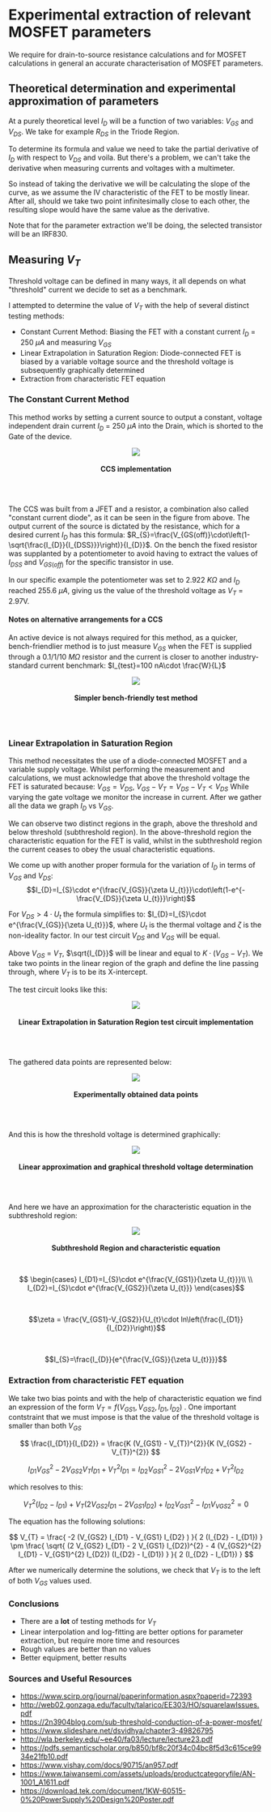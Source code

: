 # Experimental extraction of relevant MOSFET parameters 

We require for drain-to-source resistance calculations and for MOSFET calculations in general an accurate characterisation of MOSFET parameters.
## Theoretical determination and experimental approximation of parameters
At a purely theoretical level $I_{D}$ will be a function of two variables: $V_{GS}$ and $V_{DS}$. We take for example $R_{DS}$ in the Triode Region.

To determine its formula and value we need to take the partial derivative of $I_{D}$ with respect to $V_{DS}$ and voila. But there's a problem, we can't take the derivative when measuring currents and voltages with a multimeter. 

So instead of taking the derivative we will be calculating the slope of the curve, as we assume the IV characteristic of the FET to be mostly linear. After all, should we take two point infinitesimally close to each other, the resulting slope would have the same value as the derivative.

Note that for the parameter extraction we'll be doing, the selected transistor will be an IRF830.
## Measuring $V_{T}$
Threshold voltage can be defined in many ways, it all depends on what "threshold" current we decide to set as a benchmark.

I attempted to determine the value of $V_{T}$ with the help of several distinct testing methods:
- Constant Current Method: Biasing the FET with a constant current $I_{D}$ = 250 $\mu A$ and measuring $V_{GS}$
- Linear Extrapolation in Saturation Region: Diode-connected FET is biased by a variable voltage source and the threshold voltage is subsequently graphically determined
- Extraction from characteristic FET equation

### The Constant Current Method
This method works by setting a current source to output a constant, voltage independent drain current $I_{D}$ = 250 $\mu A$ into the Drain, which is shorted to the Gate of the device.

<p height = "250" align="center">
    <img src = "CCS.png">
    <br>
    <br>
    <a><b>CCS implementation</b></a>
</p>
<br>
<br>


The CCS was built from a JFET and a resistor, a combination also called "constant current diode", as it can be seen in the figure from above.
The output current of the source is dictated by the resistance, which for a desired current $I_{D}$ has this formula: $R_{S}=\frac{V_{GS(off)}\cdot\left(1-\sqrt{\frac{I_{D}}{I_{DSS}}}\right)}{I_{D}}$. On the bench the fixed resistor was supplanted by a potentiometer to avoid having to extract the values of $I_{DSS}$ and $V_{GS(off)}$ for the specific transistor in use.

In our specific example the potentiometer was set to 2.922 $K\Omega$ and $I_{D}$ reached 255.6 $\mu A$, giving us the value of the threshold voltage as $V_{T}$ = 2.97V.

#### Notes on alternative arrangements for a CCS
An active device is not always required for this method, as a quicker, bench-friendlier method is to just measure $V_{GS}$ when the FET is supplied through a 0.1/1/10 $M\Omega$ resistor and the current is closer to another industry-standard current benchmark: $I_{test}=100 nA\cdot \frac{W}{L}$

<p height = "250" align="center">
    <img src = "1M.png">
    <br>
    <br>
    <a><b>Simpler bench-friendly test method</b></a>
</p>
<br>
<br>

### Linear Extrapolation in Saturation Region
This method necessitates the use of a diode-connected MOSFET and a variable supply voltage. Whilst performing the measurement and calculations, we must acknowledge that above the threshold voltage the FET is saturated because: $V_{GS}=V_{DS}$, $V_{GS}-V_{T} = V_{DS}-V_{T} < V_{DS}$
While varying the gate voltage we monitor the increase in current. After we gather all the data we graph $I_{D}$ vs $V_{GS}$. 

We can observe two distinct regions in the graph, above the threshold and below threshold (subthreshold region). In the above-threshold region the characteristic equation for the FET is valid, whilst in the subthreshold region the current ceases to obey the usual characteristic equations.

We come up with another proper formula for the variation of $I_{D}$ in terms of $V_{GS}$ and $V_{DS}$:
$$I_{D}=I_{S}\cdot e^{\frac{V_{GS}}{\zeta U_{t}}}\cdot\left(1-e^{-\frac{V_{DS}}{\zeta U_{t}}}\right)$$

For $V_{DS}>4\cdot U_{t}$ the formula simplifies to: $I_{D}=I_{S}\cdot e^{\frac{V_{GS}}{\zeta U_{t}}}$, where $U_{t}$ is the thermal voltage and $\zeta$ is the non-ideality factor. In our test circuit $V_{DS}$ and $V_{GS}$ will be equal.

Above $V_{GS}$ = $V_{T}$, $\sqrt{I_{D}}$ will be linear and equal to $K\cdot (V_{GS}-V_{T})$. We take two points in the linear region of the graph and define the line passing through, where $V_{T}$ is to be its X-intercept.

The test circuit looks like this:

<p height = "250" align="center">
    <img src = "VARVOLT.png">
    <br>
    <br>
    <a><b>Linear Extrapolation in Saturation Region test circuit implementation</b></a>
</p>
<br>
<br>

The gathered data points are represented below:

<p height = "250" align="center">
    <img src = "just_the_tip.png">
    <br>
    <br>
    <a><b>Experimentally obtained data points</b></a>
</p>
<br>
<br>

And this is how the threshold voltage is determined graphically:

<p height = "250" align="center">
    <img src = "download.png">
    <br>
    <br>
    <a><b>Linear approximation and graphical threshold voltage determination</b></a>
</p>
<br>
<br>

And here we have an approximation for the characteristic equation in the subthreshold region:

<p height = "250" align="center">
    <img src = "exponential_hold.png">
    <br>
    <br>
    <a><b>Subthreshold Region and characteristic equation</b></a>
</p>
<br>

$$ \begin{cases}
I_{D1}=I_{S}\cdot e^{\frac{V_{GS1}}{\zeta U_{t}}}\\
\\ 
I_{D2}=I_{S}\cdot e^{\frac{V_{GS2}}{\zeta U_{t}}}
\end{cases}$$

<br>

$$\zeta = \frac{V_{GS1}-V_{GS2}}{U_{t}\cdot ln\left(\frac{I_{D1}}{I_{D2}}\right)}$$

<br>

$$I_{S}=\frac{I_{D}}{e^{\frac{V_{GS}}{\zeta U_{t}}}}$$

### Extraction from characteristic FET equation
We take two bias points and with the help of characteristic equation we find an expression of the form $V_{T} = f\left(V_{GS1},V_{GS2},I_{D1},I_{D2}\right)$ . One important contstraint that we must impose is that the value of the threshold voltage is smaller than both $V_{GS}$

$$ \frac{I_{D1}}{I_{D2}} = \frac{K (V_{GS1} - V_{T})^{2}}{K (V_{GS2} - V_{T})^{2}} $$

$$ I_{D1}{V_{GS}}^{2} - 2 V_{GS2} V_{T} I_{D1} + {V_{T}}^{2} I_{D1} = I_{D2} {V_{GS1}}^{2} - 2 V_{GS1} V_{T} I_{D2} + {V_{T}}^2 I_{D2} $$

which resolves to this:

$$ {V_{T}}^2 (I_{D2} - I_{D1}) + V_{T} (2V_{GS2} I_{D1} - 2V_{GS1} I_{D2}) + I_{D2} {V_{GS1}}^2 - I_{D1} {V_{VGS2}}^2 = 0 $$

The equation has the following solutions:

$$ V_{T} = \frac{ -2 (V_{GS2} I_{D1} - V_{GS1} I_{D2} ) }{ 2 (I_{D2} - I_{D1}) } \pm \frac{ \sqrt{ (2 V_{GS2} I_{D1} - 2 V_{GS1} I_{D2})^{2} - 4 (V_{GS2}^{2} I_{D1} - V_{GS1}^{2} I_{D2}) (I_{D2} - I_{D1}) } }{ 2 (I_{D2} - I_{D1}) } $$

After we numerically determine the solutions, we check that $V_{T}$ is to the left of both $V_{GS}$ values used.

### Conclusions
- There are a **lot** of testing methods for $V_{T}$
- Linear interpolation and log-fitting are better options for parameter extraction, but require more time and resources
- Rough values are better than no values
- Better equipment, better results

### Sources and Useful Resources
- https://www.scirp.org/journal/paperinformation.aspx?paperid=72393
- http://web02.gonzaga.edu/faculty/talarico/EE303/HO/squarelawIssues.pdf
- https://2n3904blog.com/sub-threshold-conduction-of-a-power-mosfet/
- https://www.slideshare.net/dsvidhya/chapter3-49826795
- http://wla.berkeley.edu/~ee40/fa03/lecture/lecture23.pdf
- https://pdfs.semanticscholar.org/b850/bf8c20f34c04bc8f5d3c615ce9934e21fb10.pdf
- https://www.vishay.com/docs/90715/an957.pdf
- https://www.taiwansemi.com/assets/uploads/productcategoryfile/AN-1001_A1611.pdf
- https://download.tek.com/document/1KW-60515-0%20PowerSupply%20Design%20Poster.pdf
